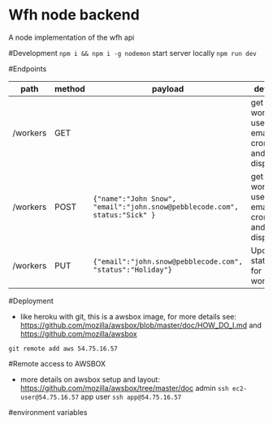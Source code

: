 # Wfh node backend
A node implementation of the wfh api

#Development
`npm i && npm i -g nodemon`
start server locally
`npm run dev`

#Endpoints

| path       |  method | payload | details |
|------------|---------|---------|---------|
|   /workers |   GET   |         | get all workers, used by email cron and tv display |
|   /workers |   POST   |   `{"name":"John Snow", "email":"john.snow@pebblecode.com", status:"Sick" }`  | get all workers, used by email cron and tv display |
| /workers   | PUT | `{"email":"john.snow@pebblecode.com", "status":"Holiday"}` | Update status for worker|


#Deployment
- like heroku with git, this is a awsbox image, for more details see: https://github.com/mozilla/awsbox/blob/master/doc/HOW_DO_I.md  and https://github.com/mozilla/awsbox

`git remote add aws 54.75.16.57`

#Remote access to AWSBOX
- more details on awsbox setup and layout: https://github.com/mozilla/awsbox/tree/master/doc
admin
`ssh ec2-user@54.75.16.57`
app user
`ssh app@54.75.16.57`

#environment variables


